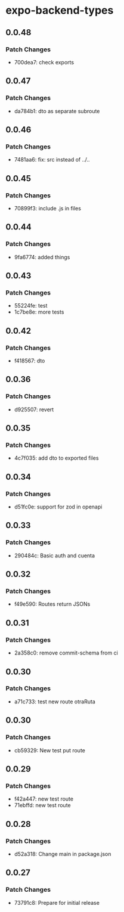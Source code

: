 # expo-backend-types

## 0.0.48

### Patch Changes

- 700dea7: check exports

## 0.0.47

### Patch Changes

- da784b1: dto as separate subroute

## 0.0.46

### Patch Changes

- 7481aa6: fix: src instead of ../..

## 0.0.45

### Patch Changes

- 70899f3: include .js in files

## 0.0.44

### Patch Changes

- 9fa6774: added things

## 0.0.43

### Patch Changes

- 55224fe: test
- 1c7be8e: more tests

## 0.0.42

### Patch Changes

- f418567: dto

## 0.0.36

### Patch Changes

- d925507: revert

## 0.0.35

### Patch Changes

- 4c7f035: add dto to exported files

## 0.0.34

### Patch Changes

- d51fc0e: support for zod in openapi

## 0.0.33

### Patch Changes

- 290484c: Basic auth and cuenta

## 0.0.32

### Patch Changes

- f49e590: Routes return JSONs

## 0.0.31

### Patch Changes

- 2a358c0: remove commit-schema from ci

## 0.0.30

### Patch Changes

- a71c733: test new route otraRuta

## 0.0.30

### Patch Changes

- cb59329: New test put route

## 0.0.29

### Patch Changes

- f42a447: new test route
- 71ebffd: new test route

## 0.0.28

### Patch Changes

- d52a318: Change main in package.json

## 0.0.27

### Patch Changes

- 73791c8: Prepare for initial release
